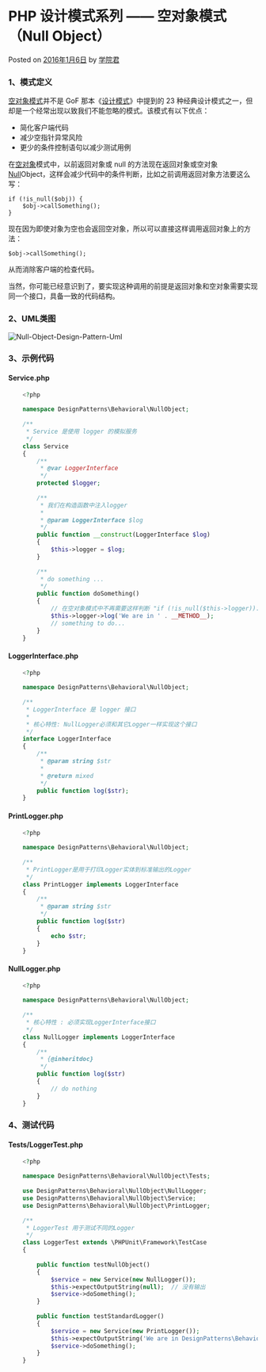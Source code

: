 # PHP 设计模式系列 —— 空对象模式（Null Object）

 Posted on [2016年1月6日][0] by [学院君][1]

### **1、模式定义**

[空对象模式][2]并不是 GoF 那本《[设计模式][3]》中提到的 23 种经典设计模式之一，但却是一个经常出现以致我们不能忽略的模式。该模式有以下优点：

* 简化客户端代码
* 减少空指针异常风险
* 更少的条件控制语句以减少测试用例

在[空对象][4]模式中，以前返回对象或 null 的方法现在返回对象或空对象 [Null][5]Object，这样会减少代码中的条件判断，比如之前调用返回对象方法要这么写：

    if (!is_null($obj)) { 
        $obj->callSomething(); 
    }

现在因为即使对象为空也会返回空对象，所以可以直接这样调用返回对象上的方法：

    $obj->callSomething();

从而消除客户端的检查代码。

当然，你可能已经意识到了，要实现这种调用的前提是返回对象和空对象需要实现同一个接口，具备一致的代码结构。

### **2、UML类图**

![Null-Object-Design-Pattern-Uml][6]

### **3、示例代码**

#### **Service.php**

```php
    <?php
    
    namespace DesignPatterns\Behavioral\NullObject;
    
    /**
     * Service 是使用 logger 的模拟服务
     */
    class Service
    {
        /**
         * @var LoggerInterface
         */
        protected $logger;
    
        /**
         * 我们在构造函数中注入logger
         *
         * @param LoggerInterface $log
         */
        public function __construct(LoggerInterface $log)
        {
            $this->logger = $log;
        }
    
        /**
         * do something ...
         */
        public function doSomething()
        {
            // 在空对象模式中不再需要这样判断 "if (!is_null($this->logger))..."
            $this->logger->log('We are in ' . __METHOD__);
            // something to do...
        }
    }
```
#### **LoggerInterface.php**

```php
    <?php
    
    namespace DesignPatterns\Behavioral\NullObject;
    
    /**
     * LoggerInterface 是 logger 接口
     *
     * 核心特性: NullLogger必须和其它Logger一样实现这个接口
     */
    interface LoggerInterface
    {
        /**
         * @param string $str
         *
         * @return mixed
         */
        public function log($str);
    }
```
#### **PrintLogger.php**

```php
    <?php
    
    namespace DesignPatterns\Behavioral\NullObject;
    
    /**
     * PrintLogger是用于打印Logger实体到标准输出的Logger
     */
    class PrintLogger implements LoggerInterface
    {
        /**
         * @param string $str
         */
        public function log($str)
        {
            echo $str;
        }
    }
```
#### **NullLogger.php**

```php
    <?php
    
    namespace DesignPatterns\Behavioral\NullObject;
    
    /**
     * 核心特性 : 必须实现LoggerInterface接口
     */
    class NullLogger implements LoggerInterface
    {
        /**
         * {@inheritdoc}
         */
        public function log($str)
        {
            // do nothing
        }
    }
```
### **4、测试代码**

#### **Tests/LoggerTest.php**

```php
    <?php
    
    namespace DesignPatterns\Behavioral\NullObject\Tests;
    
    use DesignPatterns\Behavioral\NullObject\NullLogger;
    use DesignPatterns\Behavioral\NullObject\Service;
    use DesignPatterns\Behavioral\NullObject\PrintLogger;
    
    /**
     * LoggerTest 用于测试不同的Logger
     */
    class LoggerTest extends \PHPUnit\Framework\TestCase
    {
    
        public function testNullObject()
        {
            $service = new Service(new NullLogger());
            $this->expectOutputString(null);  // 没有输出
            $service->doSomething();
        }
    
        public function testStandardLogger()
        {
            $service = new Service(new PrintLogger());
            $this->expectOutputString('We are in DesignPatterns\Behavioral\NullObject\Service::doSomething');
            $service->doSomething();
        }
    }
```
[0]: http://laravelacademy.org/post/2912.html
[1]: http://laravelacademy.org/post/author/nonfu
[2]: http://laravelacademy.org/tags/%e7%a9%ba%e5%af%b9%e8%b1%a1%e6%a8%a1%e5%bc%8f
[3]: http://laravelacademy.org/tags/%e8%ae%be%e8%ae%a1%e6%a8%a1%e5%bc%8f
[4]: http://laravelacademy.org/tags/%e7%a9%ba%e5%af%b9%e8%b1%a1
[5]: http://laravelacademy.org/tags/null
[6]: http://laravelacademy.org/wp-content/uploads/2016/01/Null-Object-Design-Pattern-Uml.png
[7]: http://laravelacademy.org/tags/php